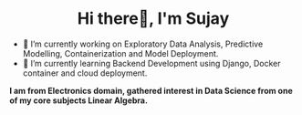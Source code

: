 <h1 align="center">Hi there👋, I'm Sujay</h1>


          

- 🔭 I’m currently working on Exploratory Data Analysis, Predictive Modelling, Containerization and Model Deployment.
- 🌱 I’m currently learning Backend Development using Django, Docker container and cloud deployment.

 **I am from Electronics domain, gathered interest in Data Science from one of my core subjects Linear Algebra.**




                                                                                               
                                                                                                        



